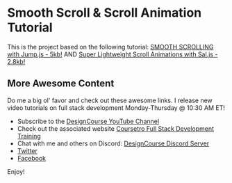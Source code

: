# Smooth Scroll & Scroll Animation Tutorial

This is the project based on the following tutorial:
[SMOOTH SCROLLING with Jump.js - 5kb!](https://youtu.be/bwNGfJu-T2k)
AND
[Super Lightweight Scroll Animations with Sal.js - 2.8kb!](https://www.youtube.com/watch?v=6zGTxITQkN0)

## More Awesome Content

Do me a big ol' favor and check out these awesome links. I release new video tutorials on full stack development Monday-Thursday @ 10:30 AM ET!

* Subscribe to the [DesignCourse YouTube Channel](http://youtube.com/designcourse)
* Check out the associated website [Coursetro Full Stack Development Training](https://coursetro.com)
* Chat with me and others on Discord: [DesignCourse Discord Server](https://discord.gg/a27CKAF)
* [Twitter](https://twitter.com/designcoursecom)
* [Facebook](https://facebook.com/coursetro)

Enjoy!